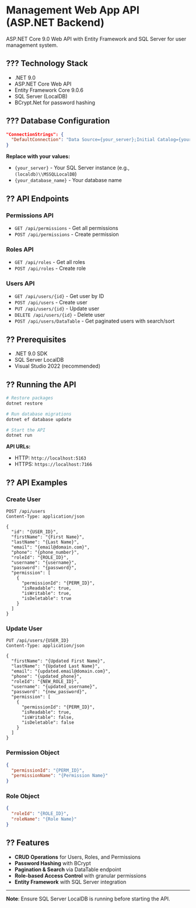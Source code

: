 # Management Web App API (ASP.NET Backend)

ASP.NET Core 9.0 Web API with Entity Framework and SQL Server for user management system.

## ??? Technology Stack

- .NET 9.0
- ASP.NET Core Web API
- Entity Framework Core 9.0.6
- SQL Server (LocalDB)
- BCrypt.Net for password hashing

## ??? Database Configuration

```json
"ConnectionStrings": {
  "DefaultConnection": "Data Source={your_server};Initial Catalog={your_database_name};Integrated Security=True;Pooling=False;Encrypt=False;Trust Server Certificate=True"
}
```

**Replace with your values:**
- `{your_server}` - Your SQL Server instance (e.g., `(localdb)\\MSSQLLocalDB`)
- `{your_database_name}` - Your database name

## ?? API Endpoints

### Permissions API
- `GET /api/permissions` - Get all permissions
- `POST /api/permissions` - Create permission

### Roles API  
- `GET /api/roles` - Get all roles
- `POST /api/roles` - Create role

### Users API
- `GET /api/users/{id}` - Get user by ID
- `POST /api/users` - Create user
- `PUT /api/users/{id}` - Update user
- `DELETE /api/users/{id}` - Delete user
- `POST /api/users/DataTable` - Get paginated users with search/sort

## ?? Prerequisites

- .NET 9.0 SDK
- SQL Server LocalDB
- Visual Studio 2022 (recommended)

## ?? Running the API

```bash
# Restore packages
dotnet restore

# Run database migrations
dotnet ef database update

# Start the API
dotnet run
```

**API URLs:**
- HTTP: `http://localhost:5163`
- HTTPS: `https://localhost:7166`

## ?? API Examples

### Create User
```http
POST /api/users
Content-Type: application/json

{
  "id": "{USER_ID}",
  "firstName": "{First Name}",
  "lastName": "{Last Name}",
  "email": "{email@domain.com}",
  "phone": "{phone_number}",
  "roleId": "{ROLE_ID}",
  "username": "{username}",
  "password": "{password}",
  "permission": [
    {
      "permissionId": "{PERM_ID}",
      "isReadable": true,
      "isWritable": true,
      "isDeletable": true
    }
  ]
}
```

### Update User
```http
PUT /api/users/{USER_ID}
Content-Type: application/json

{
  "firstName": "{Updated First Name}",
  "lastName": "{Updated Last Name}",
  "email": "{updated.email@domain.com}",
  "phone": "{updated_phone}",
  "roleId": "{NEW_ROLE_ID}",
  "username": "{updated_username}",
  "password": "{new_password}",
  "permission": [
    {
      "permissionId": "{PERM_ID}",
      "isReadable": true,
      "isWritable": false,
      "isDeletable": false
    }
  ]
}
```


### Permission Object
```json
{
  "permissionId": "{PERM_ID}",
  "permissionName": "{Permission Name}"
}
```

### Role Object
```json
{
  "roleId": "{ROLE_ID}", 
  "roleName": "{Role Name}"
}
```

## ?? Features

- **CRUD Operations** for Users, Roles, and Permissions
- **Password Hashing** with BCrypt
- **Pagination & Search** via DataTable endpoint
- **Role-based Access Control** with granular permissions
- **Entity Framework** with SQL Server integration

---

**Note**: Ensure SQL Server LocalDB is running before starting the API.